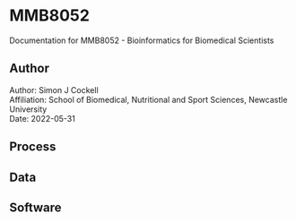 # MMB8052
Documentation for MMB8052 - Bioinformatics for Biomedical Scientists

## Author

Author: Simon J Cockell  
Affiliation: School of Biomedical, Nutritional and Sport Sciences, Newcastle University  
Date: 2022-05-31  

## Process

## Data

## Software
